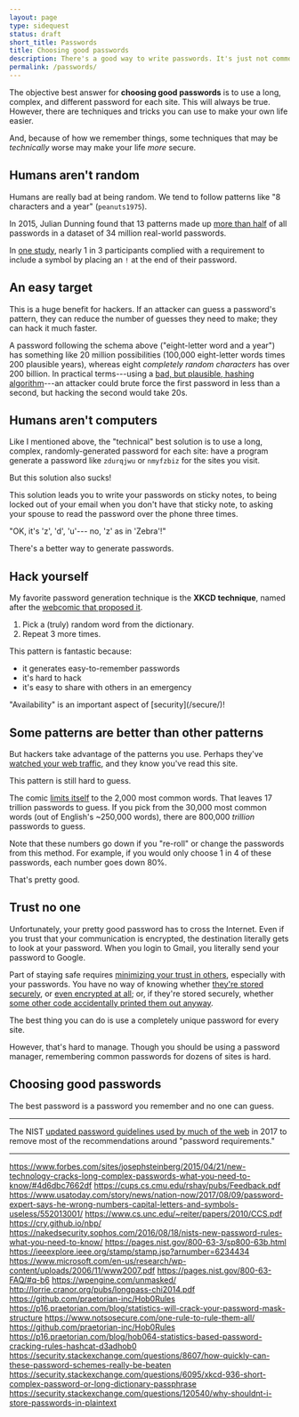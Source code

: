 ```yaml
---
layout: page
type: sidequest
status: draft
short_title: Passwords
title: Choosing good passwords
description: There's a good way to write passwords. It's just not commonly known.
permalink: /passwords/
---
```


The objective best answer for **choosing good passwords** is to use a long, complex, and different password for each site. This will always be true. However, there are techniques and tricks you can use to make your own life easier.

And, because of how we remember things, some techniques that may be *technically* worse may make your life *more* secure.

## Humans aren't random

Humans are really bad at being random. We tend to follow patterns like "8 characters and a year" (`peanuts1975`).

In 2015, Julian Dunning found that 13 patterns made up [more than half](https://p16.praetorian.com/blog/statistics-will-crack-your-password-mask-structure) of all passwords in a dataset of 34 million real-world passwords.

In [one study](http://lorrie.cranor.org/pubs/longpass-chi2014.pdf)<!-- TODO proper citation -->, nearly 1 in 3 participants complied with a requirement to include a symbol by placing an `!` at the end of their password.

## An easy target

This is a huge benefit for hackers. If an attacker can guess a password's pattern, they can reduce the number of guesses they need to make; they can hack it much faster.

A password following the schema above ("eight-letter word and a year") has something like 20 million possibilities (100,000 eight-letter words times 200 plausible years), whereas eight *completely random characters* has over 200 billion. In practical terms---using a [bad, but plausible, hashing algorithm](https://security.stackexchange.com/questions/8607/how-quickly-can-these-password-schemes-really-be-beaten)---an attacker could brute force the first password in less than a second, but hacking the second would take 20s.

## Humans aren't computers

Like I mentioned above, the "technical" best solution is to use a long, complex, randomly-generated password for each site: have a program generate a password like `zdurqjwu` or `nmyfzbiz` for the sites you visit.

But this solution also sucks!

This solution leads you to write your passwords on sticky notes, to being locked out of your email when you don't have that sticky note, to asking your spouse to read the password over the phone three times.

<aside class="sidenote">
"OK, it's 'z', 'd', 'u'--- no, 'z' as in 'Zebra'!"
</aside>

There's a better way to generate passwords.

## Hack yourself

My favorite password generation technique is the **XKCD technique**, named after the [webcomic that proposed it](https://xkcd.com/936/).

1. Pick a (truly) random word from the dictionary.
2. Repeat 3 more times.

This pattern is fantastic because:

* it generates easy-to-remember passwords
* it's hard to hack
* it's easy to share with others in an emergency

<aside class="sidenote">
"Availability" is an important aspect of [security](/secure/)!
</aside>

## Some patterns are better than other patterns

But hackers take advantage of the patterns you use. Perhaps they've [watched your web traffic](/https/), and they know you've read this site.

This pattern is still hard to guess.

The comic [limits itself](https://security.stackexchange.com/a/6096) to the 2,000 most common words. That leaves 17 trillion passwords to guess. If you pick from the 30,000 most common words (out of English's ~250,000 words), there are 800,000 *trillion* passwords to guess.

<aside class="sidenote">
Note that these numbers go down if you "re-roll" or change the passwords from this method. For example, if you would only choose 1 in 4 of these passwords, each number goes down 80%.
</aside>

That's pretty good.

## Trust no one

Unfortunately, your pretty good password has to cross the Internet. Even if you trust that your communication is encrypted, the destination literally gets to look at your password. When you login to Gmail, you literally send your password to Google.

Part of staying safe requires [minimizing your trust in others](/overall/), especially with your passwords. You have no way of knowing whether [they're stored securely](https://nakedsecurity.sophos.com/2013/11/04/anatomy-of-a-password-disaster-adobes-giant-sized-cryptographic-blunder/), or [even encrypted at all](http://blog.moertel.com/posts/2006-12-15-never-store-passwords-in-a-database.html)<!-- via https://blog.codinghorror.com/youre-probably-storing-passwords-incorrectly/ -->; or, if they're stored securely, whether [some other code accidentally printed them out anyway](https://arstechnica.com/information-technology/2018/05/twitter-advises-users-to-reset-passwords-after-bug-posts-passwords-to-internal-log/).

The best thing you can do is use a completely unique password for every site.

However, that's hard to manage. Though you should be using a password manager, remembering common passwords for dozens of sites is hard.

## Choosing good passwords

The best password is a password you remember and no one can guess. 

---

The NIST [updated password guidelines used by much of the web](https://www.usatoday.com/story/news/nation-now/2017/08/09/password-expert-says-he-wrong-numbers-capital-letters-and-symbols-useless/552013001/) in 2017 to remove most of the recommendations around "password requirements."

---
https://www.forbes.com/sites/josephsteinberg/2015/04/21/new-technology-cracks-long-complex-passwords-what-you-need-to-know/#4d6dbc7662df
https://cups.cs.cmu.edu/rshay/pubs/Feedback.pdf
https://www.usatoday.com/story/news/nation-now/2017/08/09/password-expert-says-he-wrong-numbers-capital-letters-and-symbols-useless/552013001/
https://www.cs.unc.edu/~reiter/papers/2010/CCS.pdf
https://cry.github.io/nbp/
https://nakedsecurity.sophos.com/2016/08/18/nists-new-password-rules-what-you-need-to-know/
https://pages.nist.gov/800-63-3/sp800-63b.html
https://ieeexplore.ieee.org/stamp/stamp.jsp?arnumber=6234434
https://www.microsoft.com/en-us/research/wp-content/uploads/2006/11/www2007.pdf
https://pages.nist.gov/800-63-FAQ/#q-b6
https://wpengine.com/unmasked/
http://lorrie.cranor.org/pubs/longpass-chi2014.pdf
https://github.com/praetorian-inc/Hob0Rules
https://p16.praetorian.com/blog/statistics-will-crack-your-password-mask-structure
https://www.notsosecure.com/one-rule-to-rule-them-all/
https://github.com/praetorian-inc/Hob0Rules
https://p16.praetorian.com/blog/hob064-statistics-based-password-cracking-rules-hashcat-d3adhob0
https://security.stackexchange.com/questions/8607/how-quickly-can-these-password-schemes-really-be-beaten
https://security.stackexchange.com/questions/6095/xkcd-936-short-complex-password-or-long-dictionary-passphrase
https://security.stackexchange.com/questions/120540/why-shouldnt-i-store-passwords-in-plaintext